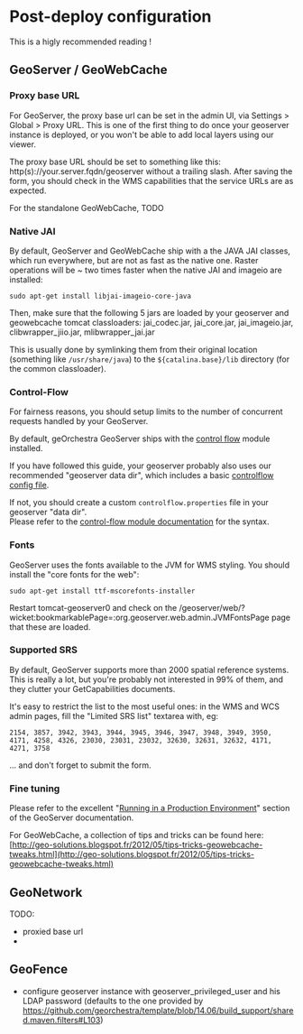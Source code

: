 # Post-deploy configuration

This is a higly recommended reading !

## GeoServer / GeoWebCache

### Proxy base URL

For GeoServer, the proxy base url can be set in the admin UI, via Settings > Global > Proxy URL.
This is one of the first thing to do once your geoserver instance is deployed, or you won't be able to add local layers using our viewer.

The proxy base URL should be set to something like this: http(s)://your.server.fqdn/geoserver without a trailing slash.
After saving the form, you should check in the WMS capabilities that the service URLs are as expected.

For the standalone GeoWebCache, TODO 

### Native JAI

By default, GeoServer and GeoWebCache ship with a the JAVA JAI classes, which run everywhere, but are not as fast as the native one.
Raster operations will be ~ two times faster when the native JAI and imageio are installed: 

```
sudo apt-get install libjai-imageio-core-java
```

Then, make sure that the following 5 jars are loaded by your geoserver and geowebcache tomcat classloaders: jai_codec.jar, jai_core.jar, jai_imageio.jar, clibwrapper_jiio.jar, mlibwrapper_jai.jar

This is usually done by symlinking them from their original location (something like ```/usr/share/java```) to the ```${catalina.base}/lib``` directory (for the common classloader).


### Control-Flow

For fairness reasons, you should setup limits to the number of concurrent requests handled by your GeoServer. 

By default, geOrchestra GeoServer ships with the [control flow](http://docs.geoserver.org/stable/en/user/extensions/controlflow/index.html) module installed.

If you have followed this guide, your geoserver probably also uses our recommended "geoserver data dir", which includes a basic [controlflow config file](https://github.com/georchestra/geoserver_minimal_datadir/blob/master/controlflow.properties).

If not, you should create a custom ```controlflow.properties``` file in your geoserver "data dir".  
Please refer to the [control-flow module documentation](http://docs.geoserver.org/latest/en/user/extensions/controlflow/index.html) for the syntax.

### Fonts

GeoServer uses the fonts available to the JVM for WMS styling.
You should install the "core fonts for the web":

```
sudo apt-get install ttf-mscorefonts-installer
```

Restart tomcat-geoserver0 and check on the /geoserver/web/?wicket:bookmarkablePage=:org.geoserver.web.admin.JVMFontsPage page that these are loaded.

### Supported SRS

By default, GeoServer supports more than 2000 spatial reference systems.  
This is really a lot, but you're probably not interested in 99% of them, and they clutter your GetCapabilities documents.

It's easy to restrict the list to the most useful ones: in the WMS and WCS admin pages, fill the "Limited SRS list" textarea with, eg:
```
2154, 3857, 3942, 3943, 3944, 3945, 3946, 3947, 3948, 3949, 3950, 4171, 4258, 4326, 23030, 23031, 23032, 32630, 32631, 32632, 4171, 4271, 3758
```
... and don't forget to submit the form.

### Fine tuning

Please refer to the excellent "[Running in a Production Environment](http://docs.geoserver.org/stable/en/user/production/index.html)" section of the GeoServer documentation.

For GeoWebCache, a collection of tips and tricks can be found here: [http://geo-solutions.blogspot.fr/2012/05/tips-tricks-geowebcache-tweaks.html](http://geo-solutions.blogspot.fr/2012/05/tips-tricks-geowebcache-tweaks.html)



## GeoNetwork

TODO:
 * proxied base url
 *

## GeoFence

  * configure geoserver instance with geoserver_privileged_user and his LDAP password (defaults to the one provided by 
https://github.com/georchestra/template/blob/14.06/build_support/shared.maven.filters#L103)



